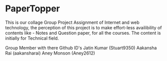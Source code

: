 # PaperTopper

This is our collage Group Project Assignment of Internet and web technology, 
the perception of this project is to make effort-less availibility of contents like - Notes and Question paper, for all the courses. The content is initially for Technical field. 

Group Member with there Github ID's
Jatin Kumar (Stuart9350)
Aakansha Rai (aakansharai)
Aney Monson (Aney2612)
